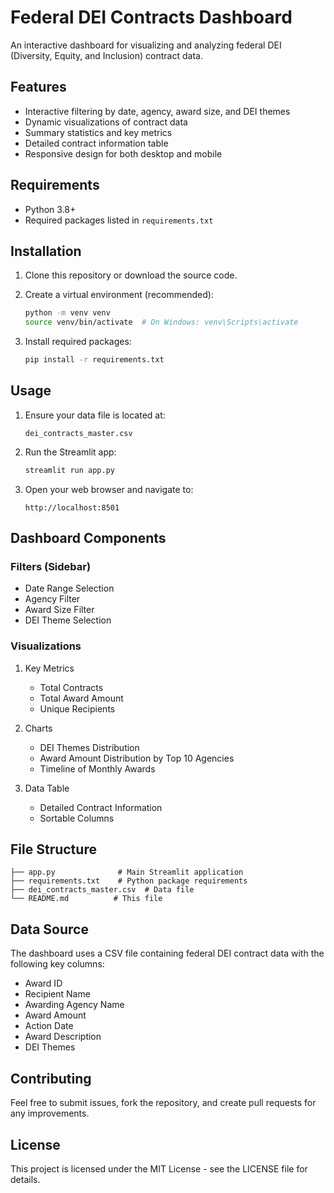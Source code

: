 # Federal DEI Contracts Dashboard

An interactive dashboard for visualizing and analyzing federal DEI (Diversity, Equity, and Inclusion) contract data.

## Features

- Interactive filtering by date, agency, award size, and DEI themes
- Dynamic visualizations of contract data
- Summary statistics and key metrics
- Detailed contract information table
- Responsive design for both desktop and mobile

## Requirements

- Python 3.8+
- Required packages listed in `requirements.txt`

## Installation

1. Clone this repository or download the source code.

2. Create a virtual environment (recommended):
   ```bash
   python -m venv venv
   source venv/bin/activate  # On Windows: venv\Scripts\activate
   ```

3. Install required packages:
   ```bash
   pip install -r requirements.txt
   ```

## Usage

1. Ensure your data file is located at:
   ```
   dei_contracts_master.csv
   ```

2. Run the Streamlit app:
   ```bash
   streamlit run app.py
   ```

3. Open your web browser and navigate to:
   ```
   http://localhost:8501
   ```

## Dashboard Components

### Filters (Sidebar)
- Date Range Selection
- Agency Filter
- Award Size Filter
- DEI Theme Selection

### Visualizations
1. Key Metrics
   - Total Contracts
   - Total Award Amount
   - Unique Recipients

2. Charts
   - DEI Themes Distribution
   - Award Amount Distribution by Top 10 Agencies
   - Timeline of Monthly Awards

3. Data Table
   - Detailed Contract Information
   - Sortable Columns

## File Structure

```
├── app.py              # Main Streamlit application
├── requirements.txt    # Python package requirements
├── dei_contracts_master.csv  # Data file
└── README.md          # This file
```

## Data Source

The dashboard uses a CSV file containing federal DEI contract data with the following key columns:
- Award ID
- Recipient Name
- Awarding Agency Name
- Award Amount
- Action Date
- Award Description
- DEI Themes

## Contributing

Feel free to submit issues, fork the repository, and create pull requests for any improvements.

## License

This project is licensed under the MIT License - see the LICENSE file for details. 
